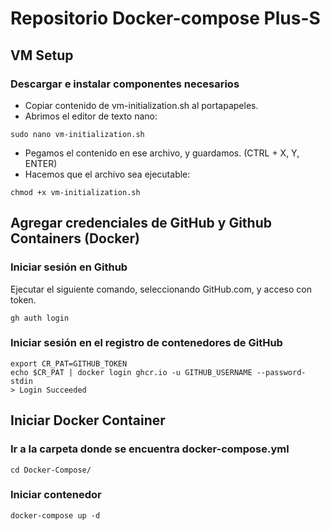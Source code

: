 # Repositorio Docker-compose Plus-S
## VM Setup
### Descargar e instalar componentes necesarios

+ Copiar contenido de vm-initialization.sh al portapapeles.
+ Abrimos el editor de texto nano:
```
sudo nano vm-initialization.sh
```
+ Pegamos el contenido en ese archivo, y guardamos. (CTRL + X, Y, ENTER)
+ Hacemos que el archivo sea ejecutable:
```
chmod +x vm-initialization.sh
```

## Agregar credenciales de GitHub y Github Containers (Docker)
### Iniciar sesión en Github
Ejecutar el siguiente comando, seleccionando GitHub.com, y acceso con token.
```
gh auth login
```

### Iniciar sesión en el registro de contenedores de GitHub
```
export CR_PAT=GITHUB_TOKEN
echo $CR_PAT | docker login ghcr.io -u GITHUB_USERNAME --password-stdin
> Login Succeeded
```
## Iniciar Docker Container
### Ir a la carpeta donde se encuentra docker-compose.yml
```
cd Docker-Compose/
```
### Iniciar contenedor
```
docker-compose up -d
```
